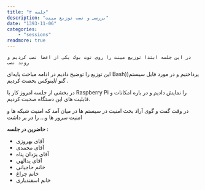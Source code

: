 ```yaml
---
title: "جلسه ۳"
description: "بررسی و نصب توزیع مینت"
date: "1393-11-06"
categories:
    - "sessions"
readmore: true
---
```

    در این جلسه ابتدا توزیع مینت را روی نوت بوک یکی از اعضا نصب کردیم و روند نصب
این توزیع را توضیح دادیم در ادامه مباحث پایه‌ای Bash))پرداختیم و در مورد فایل
سیستم گنو /لینوکس بحصث کردیم .

در بخشی از جلسه امروز کار با Raspberry Pi را نمایش دادیم و در باره امکانات و
قابلیت های این دستگاه صحبت کردیم.

در وقت گفت و گوی آراد بحث امنیت در سیستم ها در میان آمد که امنیت شبکه ها و
امنیت سرور ها و… را در بر داشت

**حاضرین در جلسه :**

  * آقای بهروزی
  * آقای محمدی
  * آقای یزدان پناه
  * آقای یدالهی
  * خانم حاجیانی
  * خانم چراغ
  * خانم اسفندیاری

